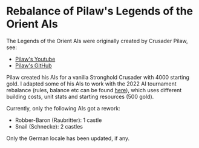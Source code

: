 # Rebalance of Pilaw's Legends of the Orient AIs

The Legends of the Orient AIs were originally created by Crusader Pilaw, see:

- [Pilaw's Youtube](https://www.youtube.com/@crusaderpilaw)
- [Pilaw's GitHub](https://github.com/CrusaderPilaw)

Pilaw created his AIs for a vanilla Stronghold Crusader with 4000 starting gold.
I adapted some of his AIs to work with the 2022 AI tournament rebalance (rules, balance etc can be found [here](https://drive.google.com/drive/folders/1I3LJSpRaL3ruSVSKY1RUlle6BIdReGWk)), which uses different building costs, unit stats and starting resources (500 gold).

Currently, only the following AIs got a rework:

- Robber-Baron (Raubritter): 1 castle
- Snail (Schnecke): 2 castles

Only the German locale has been updated, if any.
